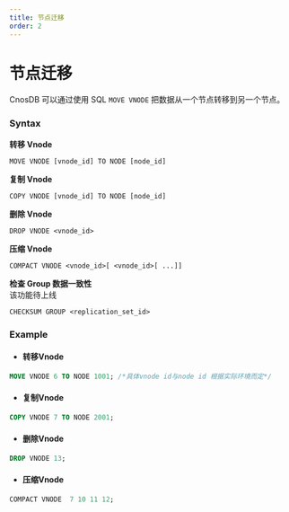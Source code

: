 ```yaml
---
title: 节点迁移
order: 2
---
```


# 节点迁移

CnosDB 可以通过使用 SQL `MOVE VNODE` 把数据从一个节点转移到另一个节点。

### Syntax

**转移 Vnode**

```
MOVE VNODE [vnode_id] TO NODE [node_id]
```

**复制 Vnode**

```
COPY VNODE [vnode_id] TO NODE [node_id]
```

**删除 Vnode**

```
DROP VNODE <vnode_id>
```

**压缩 Vnode**

```
COMPACT VNODE <vnode_id>[ <vnode_id>[ ...]]
```

**检查 Group 数据一致性** \
该功能待上线

```
CHECKSUM GROUP <replication_set_id>
```

### Example

- #### 转移Vnode

```sql
MOVE VNODE 6 TO NODE 1001; /*具体vnode id与node id 根据实际环境而定*/
```

- #### 复制Vnode

```SQL
COPY VNODE 7 TO NODE 2001;
```

- #### 删除Vnode

```sql
DROP VNODE 13;
```

- #### 压缩Vnode

```sql
COMPACT VNODE  7 10 11 12;
```

